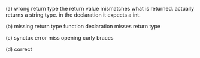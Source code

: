 (a) wrong return type
the return value mismatches what is returned. 
actually returns a string type.
in the declaration it expects a int. 

(b) missing return type
function declaration misses return type

(c) synctax error
miss opening curly braces

(d) correct
